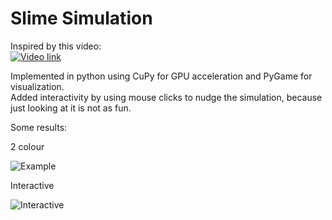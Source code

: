 # Slime Simulation

Inspired by this video:  
[![Video link](https://img.youtube.com/vi/X-iSQQgOd1A/0.jpg)](https://youtu.be/X-iSQQgOd1A)

Implemented in python using CuPy for GPU acceleration and PyGame for visualization.  
Added interactivity by using mouse clicks to nudge the simulation, because just looking at it is not as fun. 


Some results:

2 colour

![Example](/documentation/images/slime.0.gif)

Interactive

![Interactive](/documentation/images/slime.1.gif)
